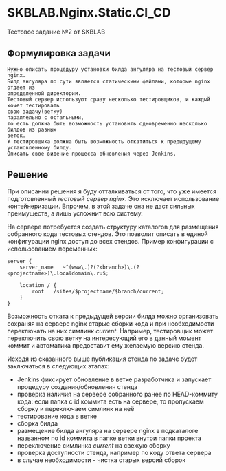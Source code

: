 # SKBLAB.Nginx.Static.CI_CD
Тестовое задание №2 от SKBLAB

## Формулировка задачи

```
Нужно описать процедуру установки билда ангуляра на тестовый сервер nginx.
Билд ангуляра по сути является статическими файлами, которые nginx отдает из
определенной директории.
Тестовый сервер используют сразу несколько тестировщиков, и каждый хочет тестировать
свою задачу(ветку)
параллельно с остальными,
то есть должна быть возможность установить одновременно несколько билдов из разных
веток.
У тестировщика должна быть возможность откатиться к предыдущему установленному билду.
Описать свое видение процесса обновления через Jenkins.
```

## Решение

При описании решения я буду отталкиваться от того, что уже имеется подготовленный _тестовый сервер nginx_. 
Это исключает использование контейнеризации. Впрочем, в этой задаче она не даст сильных преимуществ, а лишь усложнит всю систему.

На сервере потребуется создать структуру каталогов для размещения собранного кода тестовых стендов. Это позволит описать в единой конфигурации nginx доступ до всех стендов. Пример конфигурации с использованием переменных:

```
server {
    server_name   ~^(www\.)?(?<branch>)\.(?<projectname>)\.localdomain\.ru$;

    location / {
        root   /sites/$projectname/$branch/current;
    }
}
```

Возможность отката к предыдущей версии билда можно организовать сохраняя на сервере nginx старые сборки кода и при необходимости переключать на них симлинк _current_. Например, тестировщик может переключить свою ветку на интересующий его в данный момент коммит и автоматика предоставит ему желаемую версию стенда.

Исходя из сказанного выше публикация стенда по задаче будет заключаться в следующих этапах:
- Jenkins фиксирует обновление в ветке разработчика и запускает процедуру создания/обновления стенда
- проверка наличия на сервере собранного ранее по HEAD-коммиту кода: если папка с id коммита есть на сервере, то пропускаем сборку и переключаем симлинк на неё
- тестирование кода в ветке
- сборка билда
- размещение билда ангуляра на сервере nginx в подкаталоге названном по id коммита в папке ветки внутри папки проекта
- переключение симлинка _current_ на свежую сборку
- проверка доступности стенда, например по коду ответа сервера
- в случае необходимости - чистка старых версий сборок
